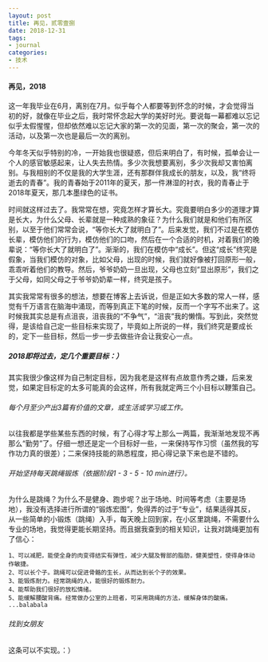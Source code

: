 ```yaml
---
layout: post
title: 再见，贰零壹捌
date: 2018-12-31
tags: 
- journal
categories: 
- 技术
---
```


#### 再见，2018

这一年我毕业在6月，离别在7月。似乎每个人都要等到怀念的时候，才会觉得当初的好，就像在毕业之后，我时常怀念起大学的美好时光。要说每一幕都难以忘记似乎太假惺惺，但却依然难以忘记大家的第一次的见面，第一次的聚会，第一次的活动，以及第一次也是最后一次的离别。

<!-- more -->

今年冬天似乎特别的冷，一开始我也很疑惑，但后来明白了，有时候，孤单会让一个人的感官敏感起来，让人失去热情。多少次我想要离别，多少次我却又害怕离别。与我相别的不仅是我的大学生涯，还有那群伴我成长的朋友，以及，我“终将逝去的青春”。我的青春始于2011年的夏天，那一件淋湿的衬衣，我的青春止于2018年夏天，那几本墨绿色的证书。

时间就这样过去了。我常常在想，究竟怎样才算长大。究竟要明白多少的道理才算是长大，为什么父母、长辈就是一种成熟的象征？为什么我们就是和他们有所区别，以至于他们常常会说，“等你长大了就明白了”。后来发觉，我们不过是在模仿长辈，模仿他们的行为，模仿他们的口吻，然后在一个合适的时机，对着我们的晚辈说：“等你长大了就明白了”。渐渐的，我们在模仿中“成长”。但这“成长”终究是假象，当我们模仿的对象，比如父母，出现的时候，我们就好像被打回原形一般，乖乖听着他们的教导。然后，爷爷奶奶一旦出现，父母也立刻“显出原形”，我们之于父母，如同父母之于爷爷奶奶辈一样，终究是孩子。

其实我常常有很多的想法，想要在博客上去诉说，但是正如大多数的常人一样，感觉有千万语言在脑海中涌现，而等到真正下笔的时候，反而一个字写不出来了。这时候我其实总是有点沮丧，沮丧我的“不争气”，“沮丧”我的懒惰。写到此，突然觉得，是该给自己定一些目标来实现了，毕竟如上所说的一样，我们终究是要成长的，定下一些目标，然后一步一步去做些许会让我安心一点。

##### 2018即将过去，定几个重要目标：）
其实我很少像这样为自己制定目标，因为我老是这样有点故意作秀之嫌，后来发觉，如果定目标定的太多可能真的会这样，所有我就定两三个小目标以鞭策自己。

###### 每个月至少产出3篇有价值的文章，或生活或学习或工作。
以往我都是学些某些东西的时候，有了心得才写上那么一两篇，我渐渐地发现不再那么“勤劳”了。仔细一想还是定一个目标好一些，一来保持写作习惯（虽然我的写作功力真的很差）；二来保持技能的熟悉程度，把心得记录下来也是不错的。

###### 开始坚持每天跳绳锻炼（依据阶段1 - 3 - 5 - 10 min进行）。
为什么是跳绳？为什么不是健身、跑步呢？出于场地、时间等考虑（主要是场地），我没有选择进行所谓的“锻炼宏图”，免得弄的过于“专业”，结果适得其反，从一些简单的小锻炼（跳绳）入手，每天晚上回到家，在小区里跳绳，不需要什么专业的场地，我觉得更能长期坚持。而且据我查到的相关知识，让我对跳绳更加有了信心：
```
1、可以减肥，能使全身的肉变得结实有弹性，减少大腿及臀部的脂肪，健美塑性，使得身体动作敏捷。
2、可以长个子。跳绳可以促进骨骼的生长，从而达到长个子的效果。
3、能锻炼耐力。经常跳绳的人，能很好的锻炼耐力。
4、能帮助我们很好的放松情绪。
5、能缓解腰酸背痛。经常做办公室的上班者，可采用跳绳的方法，缓解身体的酸痛。
...balabala
```

###### 找到女朋友
这条可以不实现。：）
